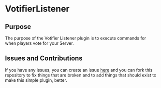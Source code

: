 # VotifierListener
## Purpose
The purpose of the Votifier Listener plugin is to execute commands for when players vote for your Server.
## Issues and Contributions
If you have any issues, you can create an issue [here](https://github.com/benrobson/VotifierListener/issues) and you can fork this repository to fix things that are broken and to add things that should exist to make this simple plugin, better.